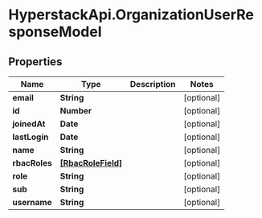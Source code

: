 # HyperstackApi.OrganizationUserResponseModel

## Properties

Name | Type | Description | Notes
------------ | ------------- | ------------- | -------------
**email** | **String** |  | [optional] 
**id** | **Number** |  | [optional] 
**joinedAt** | **Date** |  | [optional] 
**lastLogin** | **Date** |  | [optional] 
**name** | **String** |  | [optional] 
**rbacRoles** | [**[RbacRoleField]**](RbacRoleField.md) |  | [optional] 
**role** | **String** |  | [optional] 
**sub** | **String** |  | [optional] 
**username** | **String** |  | [optional] 


